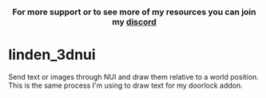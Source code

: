 <h3 align='center'>For more support or to see more of my resources you can join my <a href='https://discord.gg/hmcmv3P7YW'>discord</a></h3>

# linden_3dnui

Send text or images through NUI and draw them relative to a world position. This is the same process I'm using to draw text for my doorlock addon.
